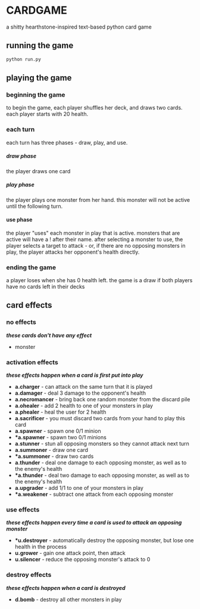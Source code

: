 # CARDGAME
a shitty hearthstone-inspired text-based python card game


## running the game
```bash
python run.py
```
## playing the game
### beginning the game
to begin the game, each player shuffles her deck, and draws two cards. each player starts with 20 health.
### each turn
each turn has three phases - draw, play, and use.
##### draw phase
the player draws one card
##### play phase
the player plays one monster from her hand. this monster will not be active until the following turn.
#### use phase
the player "uses" each monster in play that is active. monsters that are active will have a ! after their name.
after selecting a monster to use, the player selects a target to attack - or, if there are no opposing monsters in play, the player attacks her opponent's health directly.
### ending the game
a player loses when she has 0 health left. the game is a draw if both players have no cards left in their decks

## card effects
### no effects
***these cards don't have any effect***
* monster

### activation effects
***these effects happen when a card is first put into play***
* **a.charger** - can attack on the same turn that it is played
* **a.damager** - deal 3 damage to the opponent's health
* **a.necromancer** - bring back one random monster from the discard pile
* **a.ohealer** - add 2 health to one of your monsters in play
* **a.phealer** - heal the user for 2 health
* **a.sacrificer** - you must discard two cards from your hand to play this card
* **a.spawner** - spawn one 0/1 minion
* **\*a.spawner** - spawn two 0/1 minions
* **a.stunner** - stun all opposing monsters so they cannot attack next turn
* **a.summoner** - draw one card
* **\*a.summoner** - draw two cards
* **a.thunder** - deal one damage to each opposing monster, as well as to the enemy's health
* **\*a.thunder** - deal two damage to each opposing monster, as well as to the enemy's health
* **a.upgrader** - add 1/1 to one of your monsters in play
* **\*a.weakener** - subtract one attack from each opposing monster

### use effects
***these effects happen every time a card is used to attack an opposing monster***
* **\*u.destroyer** - automatically destroy the opposing monster, but lose one health in the process
* **u.grower** - gain one attack point, then attack
* **u.silencer** - reduce the opposing monster's attack to 0

### destroy effects
***these effects happen when a card is destroyed***
* **d.bomb** - destroy all other monsters in play
